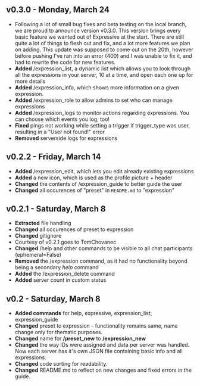 ## v0.3.0 - Monday, March 24
- Following a lot of small bug fixes and beta testing on the local branch, we are proud to announce version v0.3.0. This version brings every basic feature we wanted out of Expressive at the start. There are still quite a lot of things to flesh out and fix, and a lot more features we plan on adding. This update was supposed to come out on the 20th, however before pushing I've ran into an error (400) and I was unable to fix it, and had to rewrite the code for new features.
- **Added** /expression_list, a dynamic list which allows you to look through all the expressions in your server, 10 at a time, and open each one up for more details
- **Added** /expression_info, which shows more information on a given expression.
- **Added** /expression_role to allow admins to set who can manage expressions
- **Added** /expression_logs to monitor actions regarding expressions. You can choose which events you log, too!
- **Fixed** pings not working while setting a trigger if trigger_type was user, resulting in a "User not found!" error
- **Removed** serverside logs for expressions

## v0.2.2 - Friday, March 14
- **Added** /expression_edit, which lets you edit already existing expressions
- **Added** a new icon, which is used as the profile picture + header
- **Changed** the contents of /expression_guide to better guide the user
- **Changed** all occurences of "preset" in `README.md` to "expression"


## v0.2.1 - Saturday, March 8
- **Extracted** file handling
- **Changed** all occurences of preset to expression
- **Changed** gitignore
- Courtesy of v0.2.1 goes to TomChovanec
- **Changed** /help and other commands to be visible to all chat participants (ephemeral=False)
- **Removed** the /expression command, as it had no functionality beyond being a secondary *help* command
- **Added** the /expression_delete command
- **Added** server count in custom status


## v0.2 - Saturday, March 8
- **Added commands** for help, expressive, expression_list, expression_guide
- **Changed** preset to expression - functionality remains same, name change only for thematic purposes.
- **Changed** name for **/preset_new** to **/expression_new**
- **Changed** the way IDs were assigned and data per server was handled. Now each server has it's own JSON file containing basic info and all expressions.
- **Changed** code sorting for readability.
- **Changed** README.md to reflect on new changes and fixed errors in the guide.